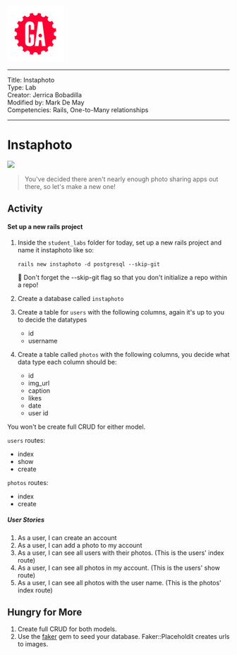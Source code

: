 ![](/ga_cog.png)

---
Title: Instaphoto <br>
Type: Lab <br>
Creator: Jerrica Bobadilla<Br>
Modified by: Mark De May<br>
Competencies: Rails, One-to-Many relationships

---

# Instaphoto

![](https://imgur.com/CSP45cO.png)

> You've decided there aren't nearly enough photo sharing apps out there, so let's make a new one!

## Activity

#### Set up a new rails project
1. Inside the `student_labs` folder for today, set up a new rails project and name it instaphoto like so:

    `rails new instaphoto -d postgresql --skip-git`

    :red_circle: Don't forget the --skip-git flag so that you don't initialize a repo within a repo!
1. Create a database called `instaphoto`
1. Create a table for `users` with the following columns, again it's up to you to decide the datatypes
    - id
    - username
1. Create a table called `photos` with the following columns, you decide what data type each column should be:
    - id
    - img_url
    - caption
    - likes
    - date
    - user id

You won't be create full CRUD for either model.

`users` routes:
  - index
  - show
  - create

`photos` routes:
  - index
  - create

##### User Stories

1. As a user, I can create an account
1. As a user, I can add a photo to my account
1. As a user, I can see all users with their photos. (This is the users' index route)
1. As a user, I can see all photos in my account. (This is the users' show route)
1. As a user, I can see all photos with the user name. (This is the photos' index route)

## Hungry for More

1. Create full CRUD for both models.
1. Use the [faker](https://github.com/stympy/faker) gem to seed your database. Faker::Placeholdit creates urls to images.
